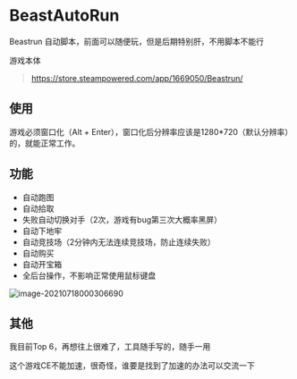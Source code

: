 # BeastAutoRun

Beastrun 自动脚本，前面可以随便玩，但是后期特别肝，不用脚本不能行



游戏本体

> https://store.steampowered.com/app/1669050/Beastrun/



## 使用

游戏必须窗口化（Alt + Enter），窗口化后分辨率应该是1280*720（默认分辨率）的，就能正常工作。



## 功能

- 自动跑图
- 自动拾取
- 失败自动切换对手（2次，游戏有bug第三次大概率黑屏）
- 自动下地牢
- 自动竞技场（2分钟内无法连续竞技场，防止连续失败）
- 自动购买
- 自动开宝箱
- 全后台操作，不影响正常使用鼠标键盘



![image-20210718000306690](https://i.loli.net/2021/07/18/rohsQzawRN9APUO.png)



## 其他

我目前Top 6，再想往上很难了，工具随手写的，随手一用

这个游戏CE不能加速，很奇怪，谁要是找到了加速的办法可以交流一下


